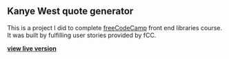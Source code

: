 ## Kanye West quote generator

This is a project I did to complete [freeCodeCamp](https://www.freecodecamp.org) front end libraries course. It was built by fulfilling user stories provided by fCC.

**[view live version](https://kanye-west-quote-generator.netlify.app/)**